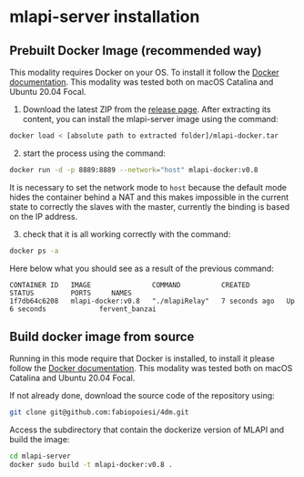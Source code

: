 # mlapi-server installation

## Prebuilt Docker Image (recommended way)

This modality requires Docker on your OS. 
To install it follow the [Docker documentation](https://docs.docker.com/engine/install/). 
This modality was tested both on macOS Catalina and Ubuntu 20.04 Focal.

1) Download the latest ZIP from the [release page](https://github.com/fabiopoiesi/4dm/releases). 
After extracting its content, you can install the mlapi-server image using the command:

```bash
docker load < [absolute path to extracted folder]/mlapi-docker.tar
```

2) start the process using the command: 

```bash
docker run -d -p 8889:8889 --network="host" mlapi-docker:v0.8
```

It is necessary to set the network mode to ```host``` because the default mode hides the container behind a NAT and this makes impossible in the current state to correctly the slaves with the master, currently the binding is based on the IP address.

3) check that it is all working correctly with the command:

```bash
docker ps -a
```

Here below what you should see as a result of the previous command:
```
CONTAINER ID   IMAGE               COMMAND          CREATED         STATUS         PORTS     NAMES
1f7db64c6208   mlapi-docker:v0.8   "./mlapiRelay"   7 seconds ago   Up 6 seconds             fervent_banzai
```

## Build docker image from source

Running in this mode require that Docker is installed, to install it please follow the [Docker documentation](https://docs.docker.com/engine/install/). This modality was tested both on macOS Catalina and Ubuntu 20.04 Focal.

If not already done, download the source code of the repository using:

```bash
git clone git@github.com:fabiopoiesi/4dm.git
```

Access the subdirectory that contain the dockerize version of MLAPI and build the image:
```bash
cd mlapi-server
docker sudo build -t mlapi-docker:v0.8 .
```
